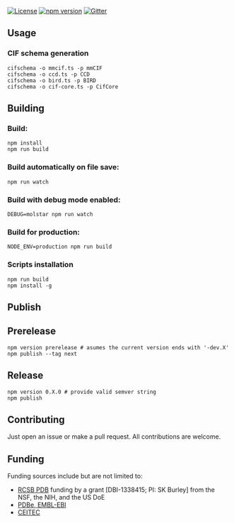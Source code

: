 [![License](http://img.shields.io/badge/license-MIT-blue.svg?style=flat)](./LICENSE)
[![npm version](https://badge.fury.io/js/ciftools.svg)](https://www.npmjs.com/package/ciftools)
[![Gitter](https://badges.gitter.im/molstar/Lobby.svg)](https://gitter.im/molstar/Lobby)

## Usage

### CIF schema generation
    cifschema -o mmcif.ts -p mmCIF
    cifschema -o ccd.ts -p CCD
    cifschema -o bird.ts -p BIRD
    cifschema -o cif-core.ts -p CifCore

## Building

### Build:
    npm install
    npm run build

### Build automatically on file save:
    npm run watch

### Build with debug mode enabled:
    DEBUG=molstar npm run watch

### Build for production:
    NODE_ENV=production npm run build

### Scripts installation
    npm run build
    npm install -g

## Publish

## Prerelease
    npm version prerelease # asumes the current version ends with '-dev.X'
    npm publish --tag next

## Release
    npm version 0.X.0 # provide valid semver string
    npm publish

## Contributing
Just open an issue or make a pull request. All contributions are welcome.

## Funding
Funding sources include but are not limited to:
* [RCSB PDB](https://www.rcsb.org) funding by a grant [DBI-1338415; PI: SK Burley] from the NSF, the NIH, and the US DoE
* [PDBe, EMBL-EBI](https://pdbe.org)
* [CEITEC](https://www.ceitec.eu/)